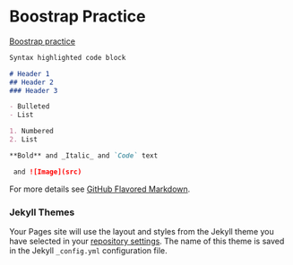 # Boostrap Practice

[Boostrap practice](https://juandev-47.github.io/Bootstrap_practice/)

```markdown
Syntax highlighted code block

# Header 1
## Header 2
### Header 3

- Bulleted
- List

1. Numbered
2. List

**Bold** and _Italic_ and `Code` text

 and ![Image](src)
```


For more details see [GitHub Flavored Markdown](https://guides.github.com/features/mastering-markdown/).

### Jekyll Themes

Your Pages site will use the layout and styles from the Jekyll theme you have selected in your [repository settings](https://github.com/juanDev-47/My-website/settings). The name of this theme is saved in the Jekyll `_config.yml` configuration file.

